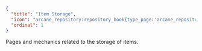 ```json
{
  "title": "Item Storage",
  "icon": "arcane_repository:repository_book{type_page:'arcane_repository:item_storage_type_page',color:8978312}",
  "ordinal": 1
}
```

Pages and mechanics related to the storage of items.